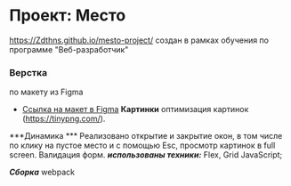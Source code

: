 # Проект: Место
https://Zdthns.github.io/mesto-project/
создан в рамках обучения по программе "Веб-разработчик" 
### Верстка
 по макету из Figma
* [Ссылка на макет в Figma](https://www.figma.com/file/2cn9N9jSkmxD84oJik7xL7/JavaScript.-Sprint-4?node-id=0%3A1)
**Картинки**
 оптимизация  картинок (https://tinypng.com/).

 ***Динамика ***
Реализовано открытие и закрытие окон, в том числе по клику на пустое место и с помощью Esc, просмотр картинок в full screen.
 Валидация форм.
***использованы техники:***
Flex, 
Grid
JavaScript;

***Сборка***
webpack
